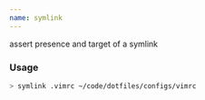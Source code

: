 ```yaml
---
name: symlink
---
```

assert presence and target of a symlink


### Usage

```bash
> symlink .vimrc ~/code/dotfiles/configs/vimrc
```
